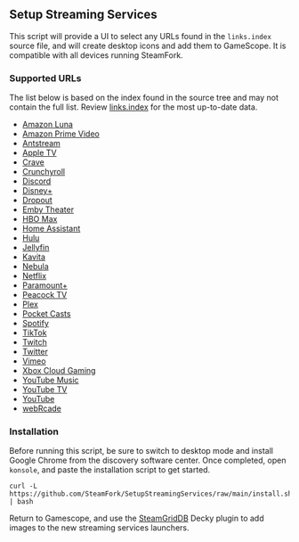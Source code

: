 ## Setup Streaming Services
This script will provide a UI to select any URLs found in the `links.index` source file, and will create desktop icons and add them to GameScope.  It is compatible with all devices running SteamFork.

### Supported URLs
The list below is based on the index found in the source tree and may not contain the full list.  Review [links.index](/links.index) for the most up-to-date data.

* [Amazon Luna](https://luna.amazon.com)
* [Amazon Prime Video](https://www.amazon.com/video)
* [Antstream](https://live.antstream.com)
* [Apple TV](https://tv.apple.com)
* [Crave](https://www.crave.ca)
* [Crunchyroll](https://www.crunchyroll.com)
* [Discord](https://discord.com/app)
* [Disney+](https://www.disneyplus.com)
* [Dropout](https://www.dropout.tv/browse)
* [Emby Theater](https://emby.media)
* [HBO Max](https://www.max.com)
* [Home Assistant](https://demo.home-assistant.io)
* [Hulu](https://www.hulu.com)
* [Jellyfin](http://localhost:8096)
* [Kavita](http://localhost:5000)
* [Nebula](https://nebula.tv)
* [Netflix](https://www.netflix.com)
* [Paramount+](https://www.paramountplus.com)
* [Peacock TV](https://www.peacocktv.com)
* [Plex](https://app.plex.tv)
* [Pocket Casts](https://play.pocketcasts.com)
* [Spotify](https://open.spotify.com)
* [TikTok](https://www.tiktok.com)
* [Twitch](https://www.twitch.tv)
* [Twitter](https://twitter.com)
* [Vimeo](https://vimeo.com)
* [Xbox Cloud Gaming](https://www.xbox.com/play)
* [YouTube Music](https://music.youtube.com)
* [YouTube TV](https://tv.youtube.com)
* [YouTube](https://www.youtube.com)
* [webRcade](https://play.webrcade.com)

### Installation
Before running this script, be sure to switch to desktop mode and install Google Chrome from the discovery software center.  Once completed, open `konsole`, and paste the installation script to get started.

```
curl -L https://github.com/SteamFork/SetupStreamingServices/raw/main/install.sh | bash
```

Return to Gamescope, and use the [SteamGridDB](https://github.com/SteamGridDB/decky-steamgriddb) Decky plugin to add images to the new streaming services launchers.
